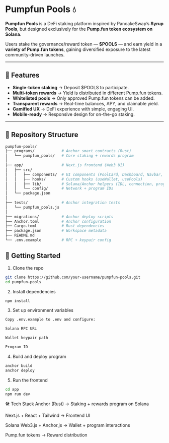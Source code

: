 # Pumpfun Pools 💧

**Pumpfun Pools** is a DeFi staking platform inspired by PancakeSwap’s **Syrup Pools**, but designed exclusively for the **Pump.fun token ecosystem on Solana**.  

Users stake the governance/reward token — **$POOLS** — and earn yield in a **variety of Pump.fun tokens**, gaining diversified exposure to the latest community-driven launches.  

---

## 🌟 Features
- **Single-token staking** → Deposit $POOLS to participate.  
- **Multi-token rewards** → Yield is distributed in different Pump.fun tokens.  
- **Whitelisted pools** → Only approved Pump.fun tokens can be added.  
- **Transparent rewards** → Real-time balances, APY, and claimable yield.  
- **Gamified UX** → DeFi experience with simple, engaging UI.  
- **Mobile-ready** → Responsive design for on-the-go staking.  

---

## 📂 Repository Structure
```bash
pumpfun-pools/
├── programs/            # Anchor smart contracts (Rust)
│   └── pumpfun_pools/   # Core staking + rewards program
│
├── app/                 # Next.js frontend (Web3 UI)
│   ├── src/
│   │   ├── components/  # UI components (PoolCard, Dashboard, Navbar, etc.)
│   │   ├── hooks/       # Custom hooks (useWallet, usePools)
│   │   ├── lib/         # Solana/Anchor helpers (IDL, connection, program)
│   │   └── config/      # Network + program IDs
│   └── package.json
│
├── tests/               # Anchor integration tests
│   └── pumpfun_pools.js
│
├── migrations/          # Anchor deploy scripts
├── Anchor.toml          # Anchor configuration
├── Cargo.toml           # Rust dependencies
├── package.json         # Workspace metadata
├── README.md
└── .env.example         # RPC + keypair config
```
## 🚀 Getting Started
1. Clone the repo

```bash
git clone https://github.com/your-username/pumpfun-pools.git
cd pumpfun-pools
```

2. Install dependencies
```bash
npm install
```

3. Set up environment variables
```bash
Copy .env.example to .env and configure:

Solana RPC URL

Wallet keypair path

Program ID
```

4. Build and deploy program
```bash
anchor build
anchor deploy
```

5. Run the frontend
```bash
cd app
npm run dev
```

🛠️ Tech Stack
Anchor (Rust) → Staking + rewards program on Solana

Next.js + React + Tailwind → Frontend UI

Solana Web3.js + Anchor.js → Wallet + program interactions

Pump.fun tokens → Reward distribution
